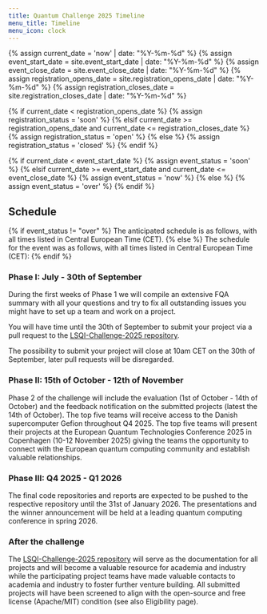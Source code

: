 ```yaml
---
title: Quantum Challenge 2025 Timeline
menu_title: Timeline
menu_icon: clock
---
```

{% assign current_date = 'now' | date: "%Y-%m-%d" %}
{% assign event_start_date = site.event_start_date | date: "%Y-%m-%d" %}
{% assign event_close_date = site.event_close_date | date: "%Y-%m-%d" %}
{% assign registration_opens_date = site.registration_opens_date | date: "%Y-%m-%d" %}
{% assign registration_closes_date = site.registration_closes_date | date: "%Y-%m-%d" %}

{% if current_date < registration_opens_date %}
    {% assign registration_status = 'soon' %}
{% elsif current_date >= registration_opens_date and current_date <= registration_closes_date %}
    {% assign registration_status = 'open' %}
{% else %}
    {% assign registration_status = 'closed' %}
{% endif %}

{% if current_date < event_start_date %}
    {% assign event_status = 'soon' %}
{% elsif current_date >= event_start_date and current_date <= event_close_date %}
    {% assign event_status = 'now' %}
{% else %}
    {% assign event_status = 'over' %}
{% endif %}


## Schedule
{% if event_status != "over" %}
The anticipated schedule is as follows, with all times listed in Central European Time (CET).
{% else %}
The schedule for the event was as follows, with all times listed in Central European Time (CET):
{% endif %}


### Phase I: July - 30th of September

During the first weeks of Phase 1 we will compile an extensive FQA summary with all your questions and try to fix all outstanding issues you might have to set up a team and work on a project. 

You will have time until the 30th of September to submit your project via a pull request to the <a href="https://github.com/Quantum-Innovation-Challenge/LSQI-Challenge-2025">LSQI-Challenge-2025 repository</a>.

The possibility to submit your project will close at 10am CET on the 30th of September, later pull requests will be disregarded.


### Phase II: 15th of October - 12th of November

Phase 2 of the challenge will include the evaluation (1st of October - 14th of October) and the feedback notification on the submitted projects (latest the 14th of October).
The top five teams will receive access to the Danish supercomputer Gefion throughout Q4 2025.
The top five teams will present their projects at the European Quantum Technologies Conference 2025 in Copenhagen (10-12 November 2025) giving the teams the opportunity to connect with the European quantum computing community and establish valuable relationships.


### Phase III: Q4 2025 - Q1 2026

The final code repositories and reports are expected to be pushed to the respective repository until the 31st of January 2026.
The presentations and the winner announcement will be held at a leading quantum computing conference in spring 2026.


### After the challenge

The <a href="https://github.com/Quantum-Innovation-Challenge/LSQI-Challenge-2025">LSQI-Challenge-2025 repository</a> will serve as the documentation for all projects and will become a valuable resource for academia and industry while the participating project teams have made valuable contacts to academia and industry to foster further venture building.
All submitted projects will have been screened to align with the open-source and free license (Apache/MIT) condition (see also Eligibility page).

